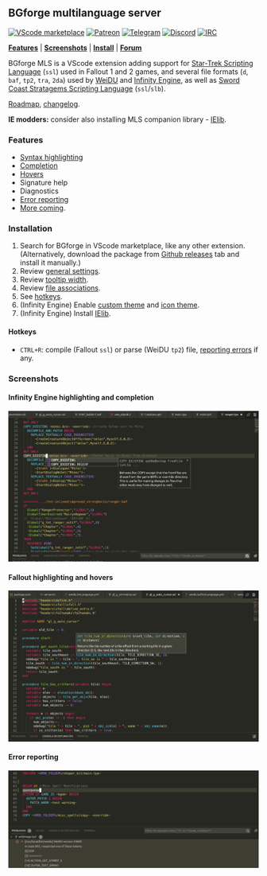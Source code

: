 ## BGforge multilanguage server
[![VScode marketplace](https://img.shields.io/visual-studio-marketplace/i/bgforge.bgforge-mls)](https://marketplace.visualstudio.com/items?itemName=BGforge.bgforge-mls)
[![Patreon](https://img.shields.io/badge/Patreon-donate-FF424D?logo=Patreon&labelColor=141518)](https://www.patreon.com/BGforge)
[![Telegram](https://img.shields.io/badge/telegram-join%20%20%20%20%E2%9D%B1%E2%9D%B1%E2%9D%B1-darkorange?logo=telegram)](https://t.me/bgforge)
[![Discord](https://img.shields.io/discord/420268540700917760?logo=discord&label=discord&color=blue&logoColor=FEE75C)](https://discord.gg/4Yqfggm)
[![IRC](https://img.shields.io/badge/%23IRC-join%20%20%20%20%E2%9D%B1%E2%9D%B1%E2%9D%B1-darkorange)](https://bgforge.net/irc)

[__Features__](#features)
| [__Screenshots__](#screenshots)
| [__Install__](#installation)
| [__Forum__](https://forums.bgforge.net/viewforum.php?f=35)

BGforge MLS is a VScode extension adding support for [Star-Trek Scripting Language](https://falloutmods.fandom.com/wiki/Fallout_1_and_Fallout_2_scripting_-_commands,_reference,_tutorials) (`ssl`) used in Fallout 1 and 2 games, and several file formats (`d`, `baf`, `tp2`, `tra`, `2da`) used by [WeiDU](https://weidu.org/~thebigg/README-WeiDU.html) and [Infinity Engine](https://iesdp.bgforge.net), as well as [Sword Coast Stratagems Scripting Language](https://www.gibberlings3.net/forums/topic/13725-coding-scripts-in-ssl-some-lessons/) (`ssl`/`slb`).

[Roadmap](https://forums.bgforge.net/viewtopic.php?f=35&t=174&p=506), [changelog](docs/changelog.md).

**IE modders:** consider also installing MLS companion library - [IElib](https://github.com/BGforgeNet/BGforge-MLS-IElib).

### Features
- [Syntax highlighting](#screenshots)
- [Completion](#infinity-engine-highlighting-and-completion)
- [Hovers](#fallout-highlighting-and-hovers)
- Signature help
- Diagnostics
- [Error reporting](#error-reporting)
- [More coming](https://forums.bgforge.net/viewtopic.php?f=35&t=174&p=506).

### Installation
1. Search for BGforge in VScode marketplace, like any other extension.
  (Alternatively, download the package from [Github releases](https://github.com/BGforgeNet/vscode-bgforge-mls/releases) tab and install it manually.)
1. Review [general settings](docs/settings.md).
1. Review [tooltip width](docs/tooltip_width.md).
1. Review [file associations](docs/file_associations.md).
1. See [hotkeys](#hotkeys).
1. (Infinity Engine) Enable [custom theme](docs/theme.md) and [icon theme](docs/icon-theme.md).
1. (Infinity Engine) Install [IElib](https://ielib.bgforge.net).

#### Hotkeys
- `CTRL+R`: compile (Fallout `ssl`) or parse (WeiDU `tp2`) file, [reporting errors](#error-reporting) if any.

### Screenshots
#### Infinity Engine highlighting and completion
![infinity highlighting and completion example](docs/infinity.png)

#### Fallout highlighting and hovers
![fallout highlighting and hover example](docs/fallout.png)

#### Error reporting
![error reporting example](docs/error_reporting.png)
